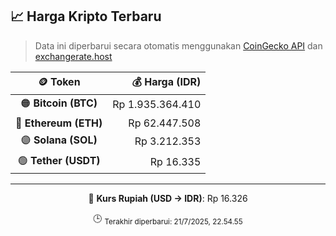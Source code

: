 

<!-- HARGA_KRIPTO -->
## 📈 Harga Kripto Terbaru

> Data ini diperbarui secara otomatis menggunakan [CoinGecko API](https://www.coingecko.com/) dan [exchangerate.host](https://exchangerate.host/)

<div align="center">

| 🪙 Token | 💰 Harga (IDR) |
|:------:|---------------:|
| 🟠 **Bitcoin (BTC)**   | Rp 1.935.364.410 |
| 🔵 **Ethereum (ETH)**  | Rp 62.447.508 |
| 🟣 **Solana (SOL)**    | Rp 3.212.353 |
| 🟢 **Tether (USDT)**   | Rp 16.335 |

---

💱 **Kurs Rupiah (USD → IDR)**: Rp 16.326

🕒 <sub>Terakhir diperbarui: 21/7/2025, 22.54.55</sub>

</div>
<!-- /HARGA_KRIPTO -->